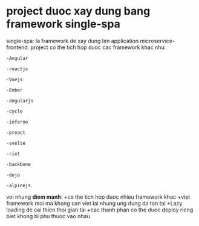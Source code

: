 # project duoc xay dung bang framework single-spa
single-spa: la framework de xay dung len application microservice-frontend.
project co the tich hop duoc cac framework khac nhu:

```
-Angular

-reactjs

-Vuejs

-Ember

-angularjs

-cycle

-inferno

-preact

-svelte

-riot

-backbone

-dojo

-alpinejs
```

voi nhung **diem manh**:
+co the tich hop duoc nhieu framework khac
+viet framework moi ma khong can viet lai nhung ung dung da ton tai
+Lazy loading de cai thien thoi gian tai
+cac thanh phan co the duoc deploy rieng biet khong bi phu thuoc vao nhau
